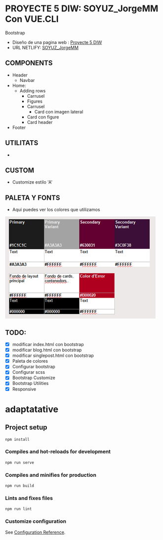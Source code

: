 # PROYECTE 5 DIW: SOYUZ_JorgeMM Con VUE.CLI
Bootstrap

- Diseño de una pagina web : [Proyecte 5 DIW](https://docs.google.com/document/d/1dvwBUIHZjh4csDZ_5G5kfLcG1gyoCc2qBPv2kS-MaDk/edit)
- URL NETLIFY: [SOYUZ_JorgeMM]()


## COMPONENTS
- Header
    - Navbar
- Home:
    - Adding rows
        - Carrusel
        - Figures
        - Carrusel
            - Card con imagen lateral
        - Card con figure
        - Card header
- Footer

## UTILITATS
-

## CUSTOM
- Customize estilo 'A'

## PALETA Y FONTS

- Aqui puedes ver los colores que utilizamos

![Taute](https://github.com/Geo12862/SOYUZ_JorgeMM/blob/DevJorge/src/images/Paleta_de_colores.png?raw=true)

## TODO:
- [x] modificar index.html con bootstrap
- [x] modificar blog.html con bootstrap
- [x] modificar singlepost.html con bootstrap
- [x] Paleta de colores
- [x] Configurar bootstrap
- [x] Configurar scss
- [x] Bootstrap Customize
- [x] Bootstrap Utilities
- [x] Responsive
# adaptatative

## Project setup
```
npm install
```

### Compiles and hot-reloads for development
```
npm run serve
```

### Compiles and minifies for production
```
npm run build
```

### Lints and fixes files
```
npm run lint
```

### Customize configuration
See [Configuration Reference](https://cli.vuejs.org/config/).
